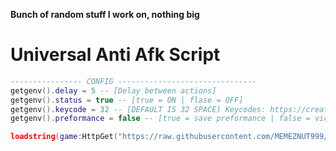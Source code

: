 ****Bunch of random stuff I work on, nothing big****


 # **Universal Anti Afk Script**
```lua
---------------- CONFIG -------------------------------
getgenv().delay = 5 -- [Delay between actions]
getgenv().status = true -- [true = ON | flase = OFF]
getgenv().keycode = 32 -- [DEFAULT IS 32 SPACE) Keycodes: https://create.roblox.com/docs/reference/engine/enums/KeyCode
getgenv().preformance = false -- [true = save preformance | false = vice versa]

loadstring(game:HttpGet("https://raw.githubusercontent.com/MEMEZNUT999/lua/main/universal-anti-afk.lua", true))()
```
